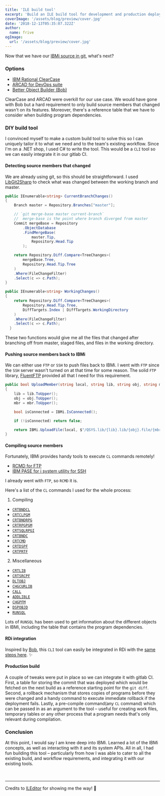 ```yaml
---
title: 'ILE build tool'
excerpt: 'Build an ILE build tool for development and production deployment. Integrate it with RDi and gitlab CI.'
coverImage: '/assets/blog/preview/cover.jpg'
date: '2018-12-13T05:35:07.322Z'
author:
  name: frive
ogImage:
  url: '/assets/blog/preview/cover.jpg'
---
```


Now that we have our [IBMi source in git](/posts/ibmi-source-with-git), what's next?

### Options
* [IBM Rational ClearCase](https://www.ibm.com/products/rational-clearcase)
* [ARCAD for DevOps suite](https://www.arcadsoftware.com/products/arcad-for-devops/)
* [Better Object Builder (Bob)](https://github.com/s4isystems/Bob)

ClearCase and ARCAD were overkill for our use case. We would have gone with Bob but a hard requirement to only build source members that changed wasn't on its features. Moreover, there's a reference table that we have to consider when building program dependencies.

### DIY build tool
I convinced myself to make a custom build tool to solve this so I can uniquely tailor it to what we need and to the team's existing workflow. Since I'm on a .NET shop, I used C# to write the tool. This would be a `CLI` tool so we can easily integrate it in our gitlab CI.

#### Detecting source members that changed
We are already using git, so this should be straightforward. I used [LibGit2Sharp](https://github.com/libgit2/libgit2sharp/) to check what was changed between the working branch and master.

```csharp
public IEnumerable<string> CurrentBranchChanges()
{
    Branch master = Repository.Branches["master"];

    // `git merge-base master current-branch`
    //  merge-base is the point where branch diverged from master
    Commit mergeBase = Repository
        .ObjectDatabase
        .FindMergeBase(
            master.Tip,
            Repository.Head.Tip
        );

    return Repository.Diff.Compare<TreeChanges>(
        mergeBase.Tree,
        Repository.Head.Tip.Tree
    )
    .Where(FileChangeFilter)
    .Select(c => c.Path);
}

public IEnumerable<string> WorkingChanges()
{
    return Repository.Diff.Compare<TreeChanges>(
        Repository.Head.Tip.Tree,
        DiffTargets.Index | DiffTargets.WorkingDirectory
    )
    .Where(FileChangeFilter)
    .Select(c => c.Path);
  }
```

These two functions would give me all the files that changed after branching off from master, staged files, and files in the working directory.

#### Pushing source members back to IBMi
We can either use `FTP` or `SSH` to push files back to IBMi. I went with `FTP` since the `SSH` server wasn't turned on at that time for some reason. The solid `FTP` library, [FluentFTP](https://github.com/robinrodricks/FluentFTP) provided all that I need for this requirement.

```csharp
public bool UploadMember(string local, string lib, string obj, string mbr)
{
    lib = lib.ToUpper();
    obj = obj.ToUpper();
    mbr = mbr.ToUpper();

    bool isConnected = IBMi.IsConnected();

    if (!isConnected) return false;

    return IBMi.UploadFile(local, $"/QSYS.lib/{lib}.lib/{obj}.file/{mbr}.mbr");
}
```

#### Compiling source members
Fortunately, IBMi provides handy tools to execute `CL` commands remotely! 

* [RCMD for FTP](https://www.ibm.com/docs/en/i/7.3?topic=ssw_ibm_i_73/rzaiq/rzaiqrcmd.htm)
* [IBM PASE for i system utility for SSH](https://www.ibm.com/docs/en/i/7.2?topic=utilities-pase-i-system-utility)

I already went with `FTP`, so `RCMD` it is.

Here's a list of the `CL` commands I used for the whole process:

1. Compiling
  * [`CRTBNDCL`](https://www.ibm.com/docs/en/i/7.4?topic=ssw_ibm_i_74/cl/crtbndcl.htm)
  * [`CRTCLPGM`](https://www.ibm.com/docs/en/i/7.4?topic=ssw_ibm_i_74/cl/crtclpgm.htm)
  * [`CRTBNDRPG`](https://www.ibm.com/docs/en/i/7.4?topic=ssw_ibm_i_74/cl/crtbndrpg.htm)
  * [`CRTRPGPGM`](https://www.ibm.com/docs/en/i/7.4?topic=ssw_ibm_i_74/cl/crtrpgpgm.htm)
  * [`CRTSQLRPGI`](https://www.ibm.com/docs/en/i/7.4?topic=ssw_ibm_i_74/cl/crtsqlrpgi.htm)
  * [`CRTBNDC`](https://www.ibm.com/docs/en/i/7.4?topic=ssw_ibm_i_74/cl/crtbndc.htm)
  * [`CRTCMD`](https://www.ibm.com/docs/en/i/7.4?topic=ssw_ibm_i_74/cl/crtcmd.htm)
  * [`CRTDSPF`](https://www.ibm.com/docs/en/i/7.4?topic=ssw_ibm_i_74/cl/crtdspf.htm)
  * [`CRTPRTF`](https://www.ibm.com/docs/en/i/7.4?topic=ssw_ibm_i_74/cl/crtprtf.htm)

2. Miscellaneous
  * [`CRTLIB`](https://www.ibm.com/docs/en/i/7.4?topic=ssw_ibm_i_74/cl/crtlib.htm)
  * [`CRTSRCPF`](https://www.ibm.com/docs/en/i/7.4?topic=considerations-create-source-physical-file-crtsrcpf-command)
  * [`DLTOBJ`](https://www.ibm.com/docs/en/i/7.4?topic=ssw_ibm_i_74/cl/dltobj.htm)
  * [`CHGCURLIB`](https://www.ibm.com/docs/en/i/7.4?topic=ssw_ibm_i_74/cl/chgcurlib.htm)
  * [`CALL`](https://www.ibm.com/docs/en/i/7.4?topic=programs-using-call-call-command#clcallc)
  * [`ADDLIBLE`](https://www.ibm.com/docs/en/i/7.4?topic=ssw_ibm_i_74/cl/addlible.htm)
  * [`CHGPFM`](https://www.ibm.com/docs/en/i/7.4?topic=ssw_ibm_i_74/cl/chgpfm.htm)
  * [`DSPOBJD`](https://www.ibm.com/docs/en/i/7.4?topic=ssw_ibm_i_74/cl/dspobjd.htm)
  * [`RUNSQL`](https://www.ibm.com/docs/en/i/7.4?topic=ssw_ibm_i_74/cl/runsql.htm)

Lots of `RUNSQL` has been used to get information about the different objects in IBMi, including the table that contains the program dependencies.

#### RDi integration
Inspired by [Bob](https://github.com/s4isystems/Bob), this `CLI` tool can easily be integrated in RDi with the [same steps here](https://github.com/s4isystems/Bob/wiki/Integrate-RDi#import-the-external-tools-definitions-into-rdi). ✨

#### Production build
A couple of tweaks were put in place so we can integrate it with gitlab CI. First, a table for storing the commit that was deployed which would be fetched on the next build as a reference starting point for the `git diff`. Second, a rollback mechanism that stores copies of programs before they were changed and a handy command to execute immediate rollback if the deployment fails. Lastly, a pre-compile command(any `CL` command) which can be passed in as an argument to the tool – useful for creating work files, temporary tables or any other process that a program needs that's only relevant during compilation.

### Conclusion
At this point, I would say I am knee deep into IBMi. Learned a lot of the IBMi concepts, as well as interacting with it and its system APIs. All in all, I had fun building this tool – particularly from how I was able to cater to all the existing build, and workflow requirements, and integrating it with our existing tools.<br><br><br>

---
Credits to [ILEditor](https://github.com/worksofbarry/ILEditor) for showing me the way! 🙇